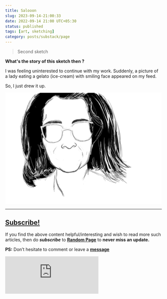 ```yaml
---
title: Salooon
slug: 2023-09-14-21:00:33
date: 2022-09-14 21:00 UTC+05:30
status: published
tags: [art, sketching]
category: posts/substack/page
---
```


> Second sketch 

**What's the story of this sketch then ?** 

I was feeling uninterested to continue with my work. Suddenly, a picture of a lady eating a gelato (ice-cream) with smiling face appeared on my feed. 

So, I just drew it up. 

![](/images/Saloni.png)

---
## [Subscribe!]()
If you find the above content helpful/interesting and wish to read more such articles, then do _**subscribe**_ to [**Random Page**](https://randompage8.substack.com/) to **never miss an update.**

**PS:** Don’t hesitate to comment or leave a **[message](https://twitter.com/randompages8)**
<div class="row">
	<iframe src="https://randompage8.substack.com/embed" max-width="480" height="120" frameborder="0" scrolling="no" class="centred"></iframe>
	<br>
</div>